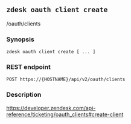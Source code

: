 ## `zdesk oauth client create`

/oauth/clients

### Synopsis

    zdesk oauth client create [ ... ]

### REST endpoint

    POST https://{HOSTNAME}/api/v2/oauth/clients

### Description

https://developer.zendesk.com/api-reference/ticketing/oauth_clients#create-client

